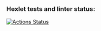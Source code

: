 ### Hexlet tests and linter status:
[![Actions Status](https://github.com/KiraAric/layout-designer-project-58/actions/workflows/hexlet-check.yml/badge.svg)](https://github.com/KiraAric/layout-designer-project-58/actions)